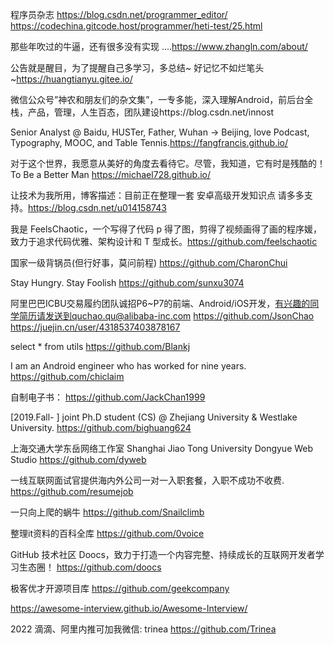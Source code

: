 程序员杂志      https://blog.csdn.net/programmer_editor/
https://codechina.gitcode.host/programmer/heti-test/25.html





那些年吹过的牛逼，还有很多没有实现 ....https://www.zhangln.com/about/

公告就是醒目，为了提醒自己多学习，多总结~
好记忆不如烂笔头~https://huangtianyu.gitee.io/

微信公众号”神农和朋友们的杂文集”，一专多能，深入理解Android，前后台全栈，产品，管理，人生百态，团队建设https://blog.csdn.net/innost

Senior Analyst @ Baidu, HUSTer, Father, Wuhan → Beijing, love Podcast, Typography, MOOC, and Table Tennis.https://fangfrancis.github.io/

对于这个世界，我愿意从美好的角度去看待它。尽管，我知道，它有时是残酷的！To Be a Better Man https://michael728.github.io/

让技术为我所用，博客描述：目前正在整理一套 安卓高级开发知识点 请多多支持。https://blog.csdn.net/u014158743

我是 FeelsChaotic，一个写得了代码 p 得了图，剪得了视频画得了画的程序媛，致力于追求代码优雅、架构设计和 T 型成长。https://github.com/feelschaotic

国家一级背锅员(但行好事，莫问前程)  https://github.com/CharonChui

Stay Hungry. Stay Foolish  https://github.com/sunxu3074

阿里巴巴ICBU交易履约团队诚招P6~P7的前端、Android/iOS开发，有兴趣的同学简历请发送到quchao.qu@alibaba-inc.com   https://github.com/JsonChao           https://juejin.cn/user/4318537403878167

select * from utils  https://github.com/Blankj

I am an Android engineer who has worked for nine years.   https://github.com/chiclaim

自制电子书： https://github.com/JackChan1999

[2019.Fall- ] joint Ph.D student (CS) @ Zhejiang University & Westlake University. https://github.com/bighuang624

上海交通大学东岳网络工作室 Shanghai Jiao Tong University Dongyue Web Studio   https://github.com/dyweb

一线互联网面试官提供海内外公司一对一入职套餐，入职不成功不收费.  https://github.com/resumejob

一只向上爬的蜗牛  https://github.com/Snailclimb

整理it资料的百科全库  https://github.com/0voice

GitHub 技术社区 Doocs，致力于打造一个内容完整、持续成长的互联网开发者学习生态圈！ https://github.com/doocs

极客优才开源项目库  https://github.com/geekcompany

https://awesome-interview.github.io/Awesome-Interview/

2022 滴滴、阿里内推可加我微信: trinea   https://github.com/Trinea